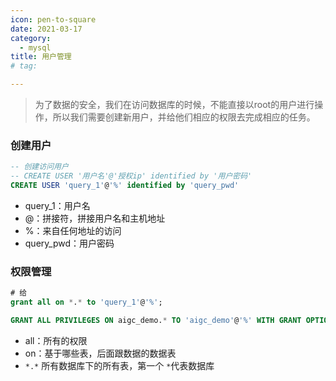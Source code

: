 ```yaml
---
icon: pen-to-square
date: 2021-03-17
category:
  - mysql
title: 用户管理 
# tag:

---
```


> 为了数据的安全，我们在访问数据库的时候，不能直接以root的用户进行操作，所以我们需要创建新用户，并给他们相应的权限去完成相应的任务。

### 创建用户

```sql
-- 创建访问用户
-- CREATE USER '用户名'@'授权ip' identified by '用户密码'
CREATE USER 'query_1'@'%' identified by 'query_pwd'
```

- query_1：用户名
- @：拼接符，拼接用户名和主机地址
- %：来自任何地址的访问
- query_pwd：用户密码

### 权限管理

```sql
# 给
grant all on *.* to 'query_1'@'%';

GRANT ALL PRIVILEGES ON aigc_demo.* TO 'aigc_demo'@'%' WITH GRANT OPTION;
```

- all：所有的权限
- on：基于哪些表，后面跟数据的数据表
- `*.*` 所有数据库下的所有表，第一个 `*`代表数据库
